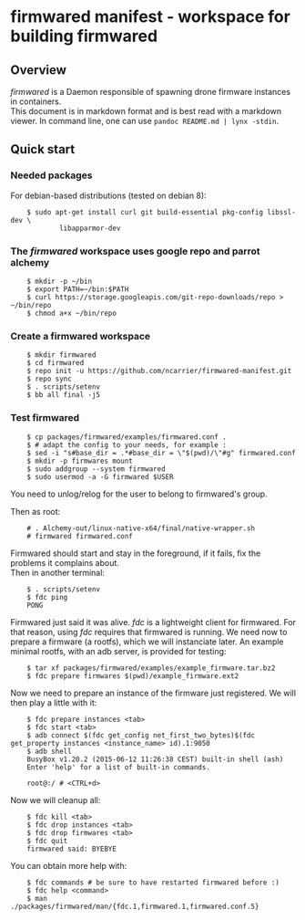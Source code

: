 # firmwared manifest - workspace for building firmwared

## Overview

*firmwared* is a Daemon responsible of spawning drone firmware instances in
containers.  
This document is in markdown format and is best read with a markdown viewer. In
command line, one can use `pandoc README.md | lynx -stdin`.

## Quick start

### Needed packages

For debian-based distributions (tested on debian 8):

        $ sudo apt-get install curl git build-essential pkg-config libssl-dev \
                libapparmor-dev

### The *firmwared* workspace uses google repo and parrot alchemy

        $ mkdir -p ~/bin
        $ export PATH=~/bin:$PATH
        $ curl https://storage.googleapis.com/git-repo-downloads/repo > ~/bin/repo
        $ chmod a+x ~/bin/repo

### Create a firmwared workspace

        $ mkdir firmwared
        $ cd firmwared
        $ repo init -u https://github.com/ncarrier/firmwared-manifest.git
        $ repo sync
        $ . scripts/setenv
        $ bb all final -j5

### Test firmwared

        $ cp packages/firmwared/examples/firmwared.conf .
        $ # adapt the config to your needs, for example :
        $ sed -i "s#base_dir = .*#base_dir = \"$(pwd)/\"#g" firmwared.conf
        $ mkdir -p firmwares mount
        $ sudo addgroup --system firmwared
        $ sudo usermod -a -G firmwared $USER

You need to unlog/relog for the user to belong to firmwared's group.  

Then as root:

        # . Alchemy-out/linux-native-x64/final/native-wrapper.sh
        # firmwared firmwared.conf

Firmwared should start and stay in the foreground, if it fails, fix the problems
it complains about.  
Then in another terminal:

        $ . scripts/setenv
        $ fdc ping
        PONG

Firmwared just said it was alive.
*fdc* is a lightweight client for firmwared.
For that reason, using *fdc* requires that firmwared is running.
We need now to prepare a firmware (a rootfs), which we will instanciate later.
An example minimal rootfs, with an adb server, is provided for testing:

        $ tar xf packages/firmwared/examples/example_firmware.tar.bz2
        $ fdc prepare firmwares $(pwd)/example_firmware.ext2

Now we need to prepare an instance of the firmware just registered.
We will then play a little with it:

        $ fdc prepare instances <tab>
        $ fdc start <tab>
        $ adb connect $(fdc get_config net_first_two_bytes)$(fdc get_property instances <instance_name> id).1:9050
        $ adb shell
        BusyBox v1.20.2 (2015-06-12 11:26:38 CEST) built-in shell (ash)
        Enter 'help' for a list of built-in commands.

        root@:/ # <CTRL+d>

Now we will cleanup all:

        $ fdc kill <tab>
        $ fdc drop instances <tab>
        $ fdc drop firmwares <tab>
        $ fdc quit
        firmwared said: BYEBYE

You can obtain more help with:

        $ fdc commands # be sure to have restarted firmwared before :)
        $ fdc help <command>
        $ man ./packages/firmwared/man/{fdc.1,firmwared.1,firmwared.conf.5}
